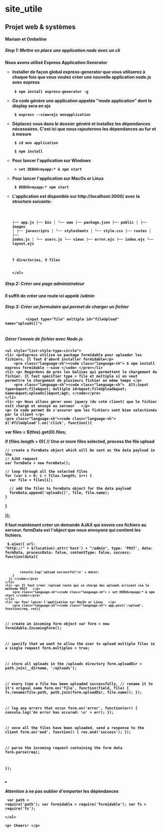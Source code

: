 # site_utile
 <h2> Projet web & systèmes</h2>
<h4> Mariam et Ombeline <h4>

<div class="divider"></div>
  <div class="section">
    <h5>Step 1: Mettre en place une application node avec un cli</h5>
    <p>Nous avons utilisé Express Application Generator</p>
    <ul style="list-style-type:circle">
	<li> <p> Installer de façon global express-generator que vous utiliserez à chaque fois que vous voulez créer une nouvelle application node.js avec express </p>
		<pre class="language-sh"><code class="language-sh"> $ npm install express-generator -g </code> </pre></li>
	<li> <p> Ce code génère une application appelée "mode application" dont le display sera en ejs </p>
		<pre class="language-sh"><code class="language-sh"> $ express --view=ejs monapplication </code></pre>
	</li>
	<li> <p> Déplacez vous dans le dossier généré et installez les dépendances nécessaires. C'est ici que nous rajouterons les dépendances au fur et à mesure   </p>
		<pre class="language-sh"><code class="language-sh"> $ cd mon application </code></pre>
		<pre class="language-sh"><code class="language-sh"> $ npm install </code></pre>
	</li>
	<li> <p> Pour lancer l'application sur Windows   </p>
		<pre class="language-sh"><code class="language-sh"> > set DEBUG=myapp:* & npm start </code></pre>
	</li>
	<li> <p> Pour lancer l'application sur MacOs or Linux   </p>
		<pre class="language-sh"><code class="language-sh"> $ DEBUG=myapp:* npm start </code></pre>
	</li>
	<li> <p>  L'application est disponible sur http://localhost:3000/ avec la structure suivante: </p>
		<pre class="language-sh"><code class="language-sh">

├── app.js
├── bin
│   └── www
├── package.json
├── public
│   ├── images
│   ├── javascripts
│   └── stylesheets
│       └── style.css
├── routes
│   ├── index.js
│   └── users.js
└── views
    ├── error.ejs
    ├── index.ejs
    └── layout.ejs

7 directories, 9 files
</code></pre>	</li>

    </ul>
  </div>
  <div class="divider"></div>
  <div class="section">
    <h5>Step 2: Créer une page administrateur </h5>
    <p> Il suffit de créer une route ici appelé /admin </p>
  </div>
  <div class="divider"></div>
  <div class="section">
    <h5> Step 3: Créer un formulaire qui permet de charger un fichier</h5>
    <pre class="language-sh">
        <code class="language-sh">&lt;input type=&quot;file&quot; multiple id=&quot;fileUpload&quot; name=&quot;uploads[]&quot;&gt;</code>
    </pre>
  </div>
  <div class="divider"></div>
  <div class="section">
    <h5>Gérer l'envoie de fichier avec Node.js</h5>

    <ul style="list-style-type:circle">
	<li> <p>Express utilise un package formidable pour uploader les fichiers. Il faut d'abord installer formidable</p>
		<pre class="language-sh"><code class="language-sh"> $ npm install express formidable --save </code> </pre></li>
	<li> <p> Regardons de près les balises qui permettent le chargement du fichier. Il faut spécifier type = file et multiple si on veut permettre le chargement de plusieurs fichier en même temps </p>
		<pre class="language-sh"><code class="language-sh">  &lt;input type=&quot;file&quot; multiple id=&quot;fileUpload&quot; name=&quot;uploads[]&quot;&gt; </code></pre>
	</li>
	<li> <p> Nous allons gérer avec jquery (du coté client) que le fichier soit chargé et envoyé au serveur   </p>
    <p> Ce code permet de s'assurer que les fichiers sont bien selectionés par le client </p>
    <pre class="language-sh"><code class="language-sh"> $('#fileUpload').on('click', function(){

  var files = $(this).get(0).files;

  if (files.length > 0){
    // One or more files selected, process the file upload

    // create a FormData object which will be sent as the data payload in the
    // AJAX request
    var formData = new FormData();

    // loop through all the selected files
    for (var i = 0; i < files.length; i++) {
      var file = files[i];

      // add the files to formData object for the data payload
      formData.append('uploads[]', file, file.name);
    }

  }

}); </code></pre>
    <p> Il faut maintenant créer un demande AJAX qui envoie ces fichiers au serveur. formData est l'object que nous envoyons qui contient les fichiers. </p>
		<pre class="language-sh"><code class="language-sh"> $.ajax({
        url: "http://" + $(location).attr('host') + "/admin",
        type: 'POST',
        data: formData,
        processData: false,
        contentType: false,
        success: function(data){

            console.log('upload successful!\n' + data);
        }
      }) </code></pre>
	</li>
	<li> <p> Il faut créer /upload route qui se charge des uploads arrivant via la méthode POST   </p>
		<pre class="language-sh"><code class="language-sh"> > set DEBUG=myapp:* & npm start </code></pre>
	</li>
	<li> <p> Pour lancer l'application sur MacOs or Linux   </p>
		<pre class="language-sh"><code class="language-sh"> app.post('/upload', function(req, res){

  // create an incoming form object
  var form = new formidable.IncomingForm();

  // specify that we want to allow the user to upload multiple files in a single request
  form.multiples = true;

  // store all uploads in the /uploads directory
  form.uploadDir = path.join(__dirname, '/uploads');

  // every time a file has been uploaded successfully,
  // rename it to it's orignal name
  form.on('file', function(field, file) {
    fs.rename(file.path, path.join(form.uploadDir, file.name));
  });

  // log any errors that occur
  form.on('error', function(err) {
    console.log('An error has occured: \n' + err);
  });

  // once all the files have been uploaded, send a response to the client
  form.on('end', function() {
    res.end('success');
  });

  // parse the incoming request containing the form data
  form.parse(req);

}); </code></pre>
	</li>
	<li> <p> Attention à ne pas oublier d'emporter les dépéndances </p>
		<pre class="language-sh"><code class="language-sh">
      var path = require('path');
var formidable = require('formidable');
var fs = require('fs');
</code></pre>
</li>

    </ul>

    <p> Cheers! </p>
  </div>
